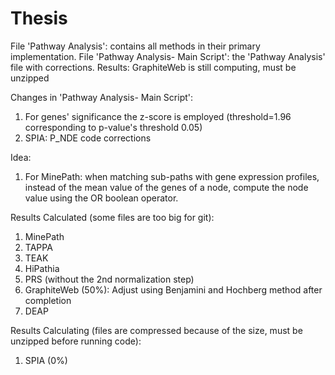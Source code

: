# Thesis
File 'Pathway Analysis': contains all methods in their primary implementation.
File 'Pathway Analysis- Main Script': the 'Pathway Analysis' file with corrections.
Results: GraphiteWeb is still computing, must be unzipped

Changes in 'Pathway Analysis- Main Script':
1. For genes' significance the z-score is employed (threshold=1.96 corresponding to p-value's threshold 0.05)
2. SPIA: P_NDE code corrections

Idea:
1. For MinePath: when matching sub-paths with gene expression profiles, instead of the mean value of the genes of a node, compute the node value using the OR boolean operator.

Results Calculated (some files are too big for git):
1. MinePath
2. TAPPA
3. TEAK
4. HiPathia
5. PRS (without the 2nd normalization step)
6. GraphiteWeb (50%): Adjust using Benjamini and Hochberg method after completion
7. DEAP 

Results Calculating (files are compressed because of the size, must be unzipped before running code):
1. SPIA (0%)

